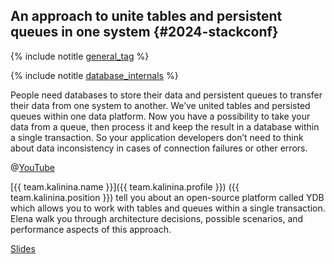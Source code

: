 ## An approach to unite tables and persistent queues in one system {#2024-stackconf}

<div class = "multi-tags-container">

{% include notitle [general_tag](../../tags.md#general) %}

{% include notitle [database_internals](../../tags.md#database_internals) %}

</div>

People need databases to store their data and persistent queues to transfer their data from one system to another. We’ve united tables and persisted queues within one data platform. Now you have a possibility to take your data from a queue, then process it and keep the result in a database within a single transaction. So your application developers don’t need to think about data inconsistency in cases of connection failures or other errors. 

@[YouTube](https://youtu.be/LOpP47pNFGM?si=vAXyubijAA31QaTR)

[{{ team.kalinina.name }}]({{ team.kalinina.profile }}) ({{ team.kalinina.position }}) tell you about an open-source platform called YDB which allows you to work with tables and queues within a single transaction. Elena walk you through architecture decisions, possible scenarios, and performance aspects of this approach.

[Slides](https://presentations.ydb.tech/2024/en/stackconf/tables-and-persistent/presentation.pdf)
